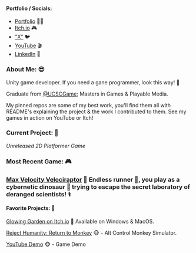 #### **Portfolio / Socials:**
- [Portfolio](https://sites.google.com/view/jacquesvisserjnr) 🧑‍💻 
- [Itch.io](https://jacquesjnr.itch.io) 🎮 
- ["X"](https://twitter.com/JacquesVJr)  🐦 
- [YouTube](https://www.youtube.com/channel/UC4c3NKjS2vlJP4EkRqbB-jQ) 🎬
- [LinkedIn](https://www.linkedin.com/in/jacques-visser-b09786154/) 💼 

### **About Me:** 😎

Unity game developer. If you need a gane programmer, look this way! 👋

Graduate from [@UCSCGame](https://twitter.com/UCSCGame); Masters in Games & Playable Media. 

My pinned repos are some of my best work, you'll find them all with README's explaining the project & the work I contributed to them. See my games in action on YouTube or Itch!

### **Current Project:** 🚧
*Unreleased 2D Platformer Game*

### **Most Recent Game:** 🎮
### [Max Velocity Velociraptor](https://jacquesjnr.itch.io/max-velocity-velociraptor) 🦕 Endless runner 🏃, you play as a cybernetic dinosaur 🤖 trying to escape the secret laboratory of deranged scientists! ⚕️

#### **Favorite Projects:** 🙌
[Glowing Garden on Itch.io](https://activeduckstudio.itch.io/glowing-garden) 🍄 Available on Windows & MacOS.

[Reject Humanity: Return to Monkey](https://github.com/JacquesJnr/GAME-202-Reject-Humanity ) 🐵 - Alt Control Monkey Simulator.

[YouTube Demo](https://www.youtube.com/watch?v=g0iM2NH1SwI) 🐵 - Game Demo

